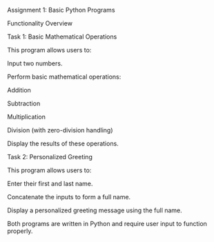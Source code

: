 Assignment 1: Basic Python Programs

Functionality Overview

Task 1: Basic Mathematical Operations

This program allows users to:

Input two numbers.

Perform basic mathematical operations:

Addition

Subtraction

Multiplication

Division (with zero-division handling)

Display the results of these operations.

Task 2: Personalized Greeting

This program allows users to:

Enter their first and last name.

Concatenate the inputs to form a full name.

Display a personalized greeting message using the full name.

Both programs are written in Python and require user input to function properly.

